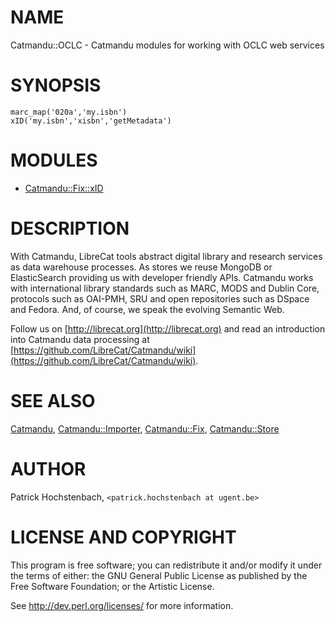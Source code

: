 # NAME

Catmandu::OCLC - Catmandu modules for working with OCLC web services

# SYNOPSIS

    marc_map('020a','my.isbn')
    xID('my.isbn','xisbn','getMetadata')

# MODULES

- [Catmandu::Fix::xID](https://metacpan.org/pod/Catmandu::Fix::xID)

# DESCRIPTION

With Catmandu, LibreCat tools abstract digital library and research services as data 
warehouse processes. As stores we reuse MongoDB or ElasticSearch providing us with 
developer friendly APIs. Catmandu works with international library standards such as 
MARC, MODS and Dublin Core, protocols such as OAI-PMH, SRU and open repositories such 
as DSpace and Fedora. And, of course, we speak the evolving Semantic Web.

Follow us on [http://librecat.org](http://librecat.org) and read an introduction into Catmandu data 
processing at [https://github.com/LibreCat/Catmandu/wiki](https://github.com/LibreCat/Catmandu/wiki).

# SEE ALSO

[Catmandu](https://metacpan.org/pod/Catmandu),
[Catmandu::Importer](https://metacpan.org/pod/Catmandu::Importer),
[Catmandu::Fix](https://metacpan.org/pod/Catmandu::Fix),
[Catmandu::Store](https://metacpan.org/pod/Catmandu::Store)

# AUTHOR

Patrick Hochstenbach, `<patrick.hochstenbach at ugent.be>`

# LICENSE AND COPYRIGHT

This program is free software; you can redistribute it and/or modify it
under the terms of either: the GNU General Public License as published
by the Free Software Foundation; or the Artistic License.

See http://dev.perl.org/licenses/ for more information.
